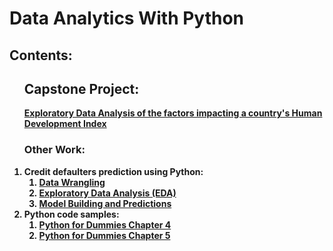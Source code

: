 # Data Analytics With Python

## Contents:
<ol>
  <h2><b>Capstone Project: </h2>
    <b><a href="https://github.com/radhikaghosh/DataSciencePython/blob/master/Capstone_EDA_on_factors_affecting_HDI.ipynb">Exploratory Data Analysis of the factors impacting a country's Human Development Index</a></b>
  <h3>Other Work:</h3>
<li>
Credit defaulters prediction using Python:
   <ol>
        <li><a href="https://github.com/radhikaghosh/DataSciencePython/blob/master/CreditOneDataWrangling.ipynb">Data Wrangling</a>
        </li>
        <li><a href="https://github.com/radhikaghosh/DataSciencePython/blob/master/CreditOne_EDA.ipynb">Exploratory Data Analysis (EDA)</a>
        </li>
        <li>
          <a href="https://github.com/radhikaghosh/DataSciencePython/blob/master/CreditOneClassification_FeatureReduction.ipynb">Model Building and Predictions</a>
         </li>
  </ol>
  </li>
<li>Python code samples:
      <ol>
        <li><a href="https://github.com/radhikaghosh/DataSciencePython/blob/master/PythonForDummiesCh4.ipynb">Python for Dummies Chapter 4</a></li>
        <li><a href="https://github.com/radhikaghosh/DataSciencePython/blob/master/PythonForDummiesCh5.ipynb">Python for Dummies Chapter 5</a></li>
      </ol>
</li>
</ol>

